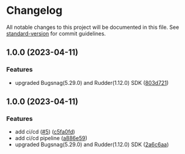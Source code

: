 # Changelog

All notable changes to this project will be documented in this file. See [standard-version](https://github.com/conventional-changelog/standard-version) for commit guidelines.

## 1.0.0 (2023-04-11)


### Features

* upgraded Bugsnag(5.29.0) and Rudder(1.12.0) SDK ([803d721](https://github.com/rudderlabs/rudder-integration-bugsnag-android/commit/803d721ad73f82739d6248123fea5ba884ef7a36))

## 1.0.0 (2023-04-11)


### Features

* add ci/cd ([#5](https://github.com/rudderlabs/rudder-integration-bugsnag-android/issues/5)) ([c5fa0fd](https://github.com/rudderlabs/rudder-integration-bugsnag-android/commit/c5fa0fd27aefd9960619518848a2ccd8ec6bbc25))
* add ci/cd pipeline ([a886e59](https://github.com/rudderlabs/rudder-integration-bugsnag-android/commit/a886e59ac356b04a41c016f13d8efd8b350d7cdc))
* upgraded Bugsnag(5.29.0) and Rudder(1.12.0) SDK ([2a6c6aa](https://github.com/rudderlabs/rudder-integration-bugsnag-android/commit/2a6c6aaad028ca271a50438efc6c2006f196ebfe))
